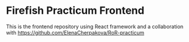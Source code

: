 # Firefish Practicum Frontend

This is the frontend repository using React framework and a collaboration with https://github.com/ElenaCherpakova/RoR-practicum